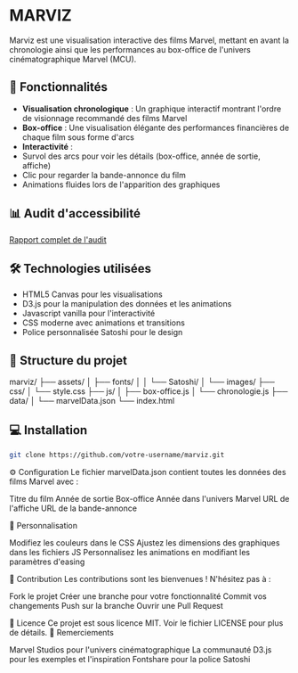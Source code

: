 # MARVIZ

Marviz est une visualisation interactive des films Marvel, mettant en avant la chronologie ainsi que les performances au box-office de l'univers cinématographique Marvel (MCU).

## 🎯 Fonctionnalités

- **Visualisation chronologique** : Un graphique interactif montrant l'ordre de visionnage recommandé des films Marvel
- **Box-office** : Une visualisation élégante des performances financières de chaque film sous forme d'arcs
- **Interactivité** :
 - Survol des arcs pour voir les détails (box-office, année de sortie, affiche)
 - Clic pour regarder la bande-annonce du film
 - Animations fluides lors de l'apparition des graphiques

## 📊 Audit d'accessibilité
[Rapport complet de l'audit](https://ara.numerique.gouv.fr/rapports/bk39LYgQKAM_a83ilon9e)

## 🛠 Technologies utilisées

- HTML5 Canvas pour les visualisations
- D3.js pour la manipulation des données et les animations
- Javascript vanilla pour l'interactivité
- CSS moderne avec animations et transitions
- Police personnalisée Satoshi pour le design

## 📁 Structure du projet
marviz/
├── assets/
│   ├── fonts/
│   │   └── Satoshi/
│   └── images/
├── css/
│   └── style.css
├── js/
│   ├── box-office.js
│   └── chronologie.js
├── data/
│   └── marvelData.json
└── index.html

## 💻 Installation

```bash
git clone https://github.com/votre-username/marviz.git
```

⚙️ Configuration
Le fichier marvelData.json contient toutes les données des films Marvel avec :

Titre du film
Année de sortie
Box-office
Année dans l'univers Marvel
URL de l'affiche
URL de la bande-annonce

🎨 Personnalisation

Modifiez les couleurs dans le CSS
Ajustez les dimensions des graphiques dans les fichiers JS
Personnalisez les animations en modifiant les paramètres d'easing

👥 Contribution
Les contributions sont les bienvenues ! N'hésitez pas à :

Fork le projet
Créer une branche pour votre fonctionnalité
Commit vos changements
Push sur la branche
Ouvrir une Pull Request

📝 Licence
Ce projet est sous licence MIT. Voir le fichier LICENSE pour plus de détails.
🙏 Remerciements

Marvel Studios pour l'univers cinématographique
La communauté D3.js pour les exemples et l'inspiration
Fontshare pour la police Satoshi
